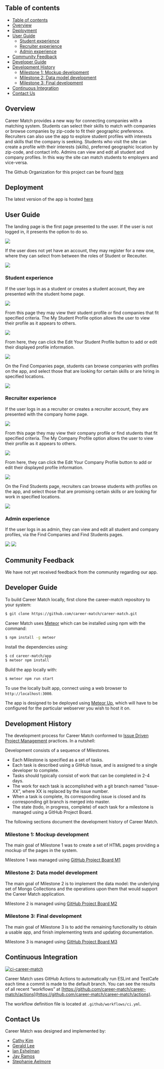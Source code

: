 ## Table of contents

- [Table of contents](#table-of-contents)
- [Overview](#overview)
- [Deployment](#deployment)
- [User Guide](#user-guide)
  - [Student experience](#student-experience)
  - [Recruiter experience](#recruiter-experience)
  - [Admin experience](#admin-experience)
- [Community Feedback](#community-feedback)
- [Developer Guide](#developer-guide)
- [Development History](#development-history)
  - [Milestone 1: Mockup development](#milestone-1-mockup-development)
  - [Milestone 2: Data model development](#milestone-2-data-model-development)
  - [Milestone 3: Final development](#milestone-3-final-development)
- [Continuous Integration](#continuous-integration)
- [Contact Us](#contact-us)

## Overview 

Career Match provides a new way for connecting companies with a matching system. Students can select their skills to match with companies or browse companies by zip-code to fit their geographic preference. Recruiters can also use the app to explore student profiles with interests and skills that the company is seeking. Students who visit the site can create a profile with their interests (skills), preferred geographic location by zip-code, and contact info. Admins can view and edit all student and company profiles. In this way the site can match students to employers and vice-versa.

The Github Organization for this project can be found [here](https://github.com/career-match/)

## Deployment

The latest version of the app is hosted [here](https://career-match.connectiveunconscious.com)

## User Guide

The landing page is the first page presented to the user. If the user is not logged in, it presents the option to do so.

![](doc/screenshots/landing.png)

If the user does not yet have an account, they may register for a new one, where they can select from between the roles of Student or Receuiter.

![](doc/screenshots/signup.png)

### Student experience

If the user logs in as a student or creates a student account, they are presented with the student home page.

![](doc/screenshots/student-home.png)

From this page they may view their student profile or find companies that fit specified criteria. The My Student Profile option allows the user to view their profile as it appears to others.

![](doc/screenshots/censored-view-student-profile.jpg)

From here, they can click the Edit Your Student Profile button to add or edit their displayed profile information.

![](doc/screenshots/censored-edit-student-profile.jpg)

On the Find Companies page, students can browse companies with profiles on the app, and select those that are looking for certain skills or are hiring in specified locations.

![](doc/screenshots/find-companies.png)

### Recruiter experience

If the user logs in as a recruiter or creates a recruiter account, they are presented with the company home page.

![](doc/screenshots/company-home.png)

From this page they may view their company profile or find students that fit specified criteria. The My Company Profile option allows the user to view their profile as it appears to others.

![](doc/screenshots/view-company-profile.png)

From here, they can click the Edit Your Company Profile button to add or edit their displayed profile information.

![](doc/screenshots/edit-company-profile.png)

On the Find Students page, recruiters can browse students with profiles on the app, and select those that are promising certain skills or are looking for work in specified locations.

![](doc/screenshots/censored-find-students.jpg)

### Admin experience

If the user logs in as admin, they can view and edit all student and company profiles, via the Find Companies and Find Students pages.

![](doc/screenshots/admin.png)
![](doc/screenshots/adminedit.png)

## Community Feedback

We have not yet received feedback from the community regarding our app.

## Developer Guide

To build Career Match locally, first clone the career-match repository to your system:  
```bash
$ git clone https://github.com/career-match/career-match.git
```

Career Match uses [Meteor](https://www.meteor.com) which can be installed using npm with the command:  
```bash
$ npm install -g meteor
```

Install the dependencies using:  
```bash
$ cd career-match/app
$ meteor npm install
```

Build the app locally with:  
```bash
$ meteor npm run start
```

To use the locally built app, connect using a web browser to `http://localhost:3000`.

The app is designed to be deployed using [Meteor Up](http://meteor-up.com), which will have to be configured for the particular webserver you wish to host it on.

## Development History

The development process for Career Match conformed to [Issue Driven Project Management](http://courses.ics.hawaii.edu/ics314f19/modules/project-management/) practices. In a nutshell:

Development consists of a sequence of Milestones.
- Each Milestone is specified as a set of tasks.
- Each task is described using a GitHub Issue, and is assigned to a single developer to complete.
- Tasks should typically consist of work that can be completed in 2-4 days.
- The work for each task is accomplished with a git branch named “issue-XX”, where XX is replaced by the issue number.
- When a task is complete, its corresponding issue is closed and its corresponding git branch is merged into master.
- The state (todo, in progress, complete) of each task for a milestone is managed using a GitHub Project Board.

The following sections document the development history of Career Match.

### Milestone 1: Mockup development
The main goal of Milestone 1 was to create a set of HTML pages providing a mockup of the pages in the system.  

Milestone 1 was managed using [GitHub Project Board M1](https://github.com/career-match/career-match/projects/1)

### Milestone 2: Data model development
The main goal of Milestone 2 is to implement the data model: the underlying set of Mongo Collections and the operations upon them that would support the Career Match application.  

Milestone 2 is managed using [GitHub Project Board M2](https://github.com/career-match/career-match/projects/2)  


### Milestone 3: Final development
The main goal of Milestone 3 is to add the remaining functionality to obtain a usable app, and finish implementing tests and updating documentation.

Milestone 3 is managed using [GitHub Project Board M3](https://github.com/career-match/career-match/projects/3) 

## Continuous Integration
[![ci-career-match](https://github.com/career-match/career-match/actions/workflows/ci.yml/badge.svg?branch=main)](https://github.com/career-match/career-match/actions/workflows/ci.yml)

Career Match uses GitHub Actions to automatically run ESLint and TestCafe each time a commit is made to the default branch. You can see the results of all recent “workflows” at [https://github.com/career-match/career-match/actions](https://github.com/career-match/career-match/actions).

The workflow definition file is located at `.github/workflows/ci.yml`.

## Contact Us
Career Match was designed and implemented by:
- [Cathy Kim](https://github.com/cathy-kim95)
- [Gerald Lee](https://github.com/glee25)
- [Ian Eshelman](https://github.com/IanEshelman)
- [Jay Ramos](https://github.com/ramosJay)
- [Stephanie Aelmore](https://github.com/believeinlain)
